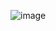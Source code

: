 
![image](https://user-images.githubusercontent.com/69478896/208248312-3742f082-78de-49a1-8110-d5d10c1cc227.png)
